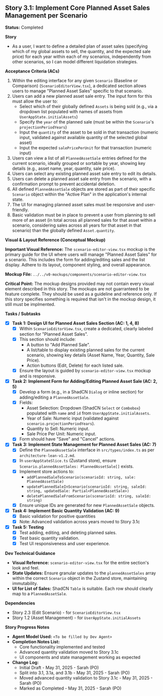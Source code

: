 ## Story 3.1: Implement Core Planned Asset Sales Management per Scenario

**Status:** Completed

**Story**
- As a user, I want to define a detailed plan of asset sales (specifying which of my global assets to sell, the quantity, and the expected sale price) for each year within each of my scenarios, independently from other scenarios, so I can model different liquidation strategies.

**Acceptance Criteria (ACs)**
1. Within the editing interface for any given `Scenario` (Baseline or Comparison) (`ScenarioEditorView.tsx`), a dedicated section allows users to manage "Planned Asset Sales" specific to that scenario.
2. Users can add a new planned asset sale entry. The input form for this must allow the user to:
   - Select which of their globally defined `Assets` is being sold (e.g., via a dropdown list populated with names of assets from `UserAppState.initialAssets`)
   - Specify the `year` of the planned sale (must be within the `Scenario`'s `projectionPeriodYears`)
   - Input the `quantity` of the asset to be sold in that transaction (numeric input, validated against available quantity of the selected global asset)
   - Input the expected `salePricePerUnit` for that transaction (numeric input)
4. Users can view a list of all `PlannedAssetSale` entries defined for the current scenario, ideally grouped or sortable by year, showing key details (e.g., asset name, year, quantity, sale price).
5. Users can select any existing planned asset sale entry to edit its details.
6. Users can delete a planned asset sale entry from the scenario, with a confirmation prompt to prevent accidental deletion.
7. All defined `PlannedAssetSale` objects are stored as part of their specific `Scenario` object within the "Active Plan" in the application's internal state.
8. The UI for managing planned asset sales must be responsive and user-friendly.
9. Basic validation must be in place to prevent a user from planning to sell more of an asset (in total across all planned sales for that asset within a scenario, considering sales across all years for that asset in that scenario) than the globally defined `Asset.quantity`.

**Visual & Layout Reference (Conceptual Mockup)**

**Important Visual Reference:** The `scenario-editor-view.tsx` mockup is the primary guide for the UI where users will manage "Planned Asset Sales" for a scenario. This includes the form for adding/editing sales and the list display. Adhere to its layout, component styling, and overall appearance.

**Mockup File:** `../../v0-mockups/components/scenario-editor-view.tsx`

**Critical Point:** The mockup designs provided may not contain every visual element described in this story. The mockups are not guarranteed to be feature complete. They should be used as a guideline and reference only. If this story specifies something is required that isn't in the mockup design, it still must be implmented.

**Tasks / Subtasks**
- [x] **Task 1: Design UI for Planned Asset Sales Section (AC: 1, 4, 8)**
    - [x] Within `ScenarioEditorView.tsx`, create a dedicated, clearly labeled section for "Planned Asset Sales".
    - [x] This section should include:
        - A button to "Add Planned Sale".
        - A list/table to display existing planned sales for the current scenario, showing key details (Asset Name, Year, Quantity, Sale Price).
        - Action buttons (Edit, Delete) for each listed sale.
    - [x] Ensure the layout is guided by `scenario-editor-view.tsx` mockup and is responsive.
- [x] **Task 2: Implement Form for Adding/Editing Planned Asset Sale (AC: 2, 5)**
    - [x] Develop a form (e.g., in a ShadCN `Dialog` or inline section) for adding/editing a `PlannedAssetSale`.
    - [x] Fields:
        - Asset Selection: Dropdown (ShadCN `Select` or `Combobox`) populated with `name` and `id` from `UserAppState.initialAssets`.
        - Year of Sale: Numeric input (validated against `scenario.projectionPeriodYears`).
        - Quantity to Sell: Numeric input.
        - Sale Price Per Unit: Numeric input.
    - [x] Form should have "Save" and "Cancel" actions.
- [x] **Task 3: Implement State Management for Planned Asset Sales (AC: 7)**
    - [x] Define the `PlannedAssetSale` interface in `src/types/index.ts` as per `architecture-lean-v1.2.md`.
    - [x] In `userAppStateSlice.ts` (Zustand store), ensure `Scenario.plannedAssetSales: PlannedAssetSale[]` exists.
    - [x] Implement store actions to:
        - `addPlannedSaleToScenario(scenarioId: string, sale: PlannedAssetSale)`
        - `updatePlannedSaleInScenario(scenarioId: string, saleId: string, updatedSale: Partial<PlannedAssetSale>)`
        - `deletePlannedSaleFromScenario(scenarioId: string, saleId: string)`
    - [x] Ensure unique IDs are generated for new `PlannedAssetSale` objects.
- [x] **Task 4: Implement Basic Quantity Validation (AC: 9)**
    - [x] Basic validation for positive quantities
    - [x] Note: Advanced validation across years moved to Story 3.1c
- [x] **Task 5: Testing**
    - [x] Test adding, editing, and deleting planned sales.
    - [x] Test basic quantity validation.
    - [x] Test UI responsiveness and user experience.

**Dev Technical Guidance**
- **Visual Reference:** `scenario-editor-view.tsx` for the entire section's look and feel.
- **State Updates:** Ensure granular updates to the `plannedAssetSales` array within the correct `Scenario` object in the Zustand store, maintaining immutability.
- **UI for List of Sales:** ShadCN `Table` is suitable. Each row should clearly map to a `PlannedAssetSale`.

**Dependencies**
- Story 2.3 (Edit Scenario) - for `ScenarioEditorView.tsx`
- Story 1.2 (Asset Management) - for `UserAppState.initialAssets`

**Story Progress Notes**
* **Agent Model Used:** `<To be filled by Dev Agent>`
* **Completion Notes List:**
    * Core functionality implemented and tested
    * Advanced quantity validation moved to Story 3.1c
    * UI components and state management working as expected
* **Change Log:**
    * Initial Draft - May 31, 2025 - Sarah (PO)
    * Split into 3.1, 3.1a, and 3.1b - May 31, 2025 - Sarah (PO)
    * Moved advanced quantity validation to Story 3.1c - May 31, 2025 - Sarah (PO)
    * Marked as Completed - May 31, 2025 - Sarah (PO)
